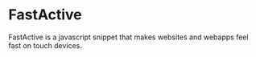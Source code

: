 FastActive
==========

FastActive is a javascript snippet that makes websites and webapps feel fast on touch devices. 

